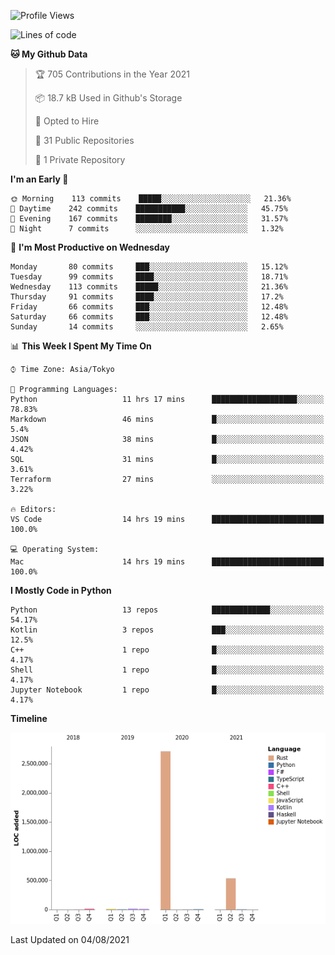 <!--START_SECTION:waka-->
![Profile Views](http://img.shields.io/badge/Profile%20Views-0-blue)

![Lines of code](https://img.shields.io/badge/From%20Hello%20World%20I%27ve%20Written-3.3%20million%20lines%20of%20code-blue)

**🐱 My Github Data** 

> 🏆 705 Contributions in the Year 2021
 > 
> 📦 18.7 kB Used in Github's Storage 
 > 
> 💼 Opted to Hire
 > 
> 📜 31 Public Repositories 
 > 
> 🔑 1 Private Repository 
 > 
**I'm an Early 🐤** 

```text
🌞 Morning    113 commits    █████░░░░░░░░░░░░░░░░░░░░   21.36% 
🌆 Daytime    242 commits    ███████████░░░░░░░░░░░░░░   45.75% 
🌃 Evening    167 commits    ████████░░░░░░░░░░░░░░░░░   31.57% 
🌙 Night      7 commits      ░░░░░░░░░░░░░░░░░░░░░░░░░   1.32%

```
📅 **I'm Most Productive on Wednesday** 

```text
Monday       80 commits     ███░░░░░░░░░░░░░░░░░░░░░░   15.12% 
Tuesday      99 commits     ████░░░░░░░░░░░░░░░░░░░░░   18.71% 
Wednesday    113 commits    █████░░░░░░░░░░░░░░░░░░░░   21.36% 
Thursday     91 commits     ████░░░░░░░░░░░░░░░░░░░░░   17.2% 
Friday       66 commits     ███░░░░░░░░░░░░░░░░░░░░░░   12.48% 
Saturday     66 commits     ███░░░░░░░░░░░░░░░░░░░░░░   12.48% 
Sunday       14 commits     ░░░░░░░░░░░░░░░░░░░░░░░░░   2.65%

```


📊 **This Week I Spent My Time On** 

```text
⌚︎ Time Zone: Asia/Tokyo

💬 Programming Languages: 
Python                   11 hrs 17 mins      ███████████████████░░░░░░   78.83% 
Markdown                 46 mins             █░░░░░░░░░░░░░░░░░░░░░░░░   5.4% 
JSON                     38 mins             █░░░░░░░░░░░░░░░░░░░░░░░░   4.42% 
SQL                      31 mins             █░░░░░░░░░░░░░░░░░░░░░░░░   3.61% 
Terraform                27 mins             ░░░░░░░░░░░░░░░░░░░░░░░░░   3.22%

🔥 Editors: 
VS Code                  14 hrs 19 mins      █████████████████████████   100.0%

💻 Operating System: 
Mac                      14 hrs 19 mins      █████████████████████████   100.0%

```

**I Mostly Code in Python** 

```text
Python                   13 repos            █████████████░░░░░░░░░░░░   54.17% 
Kotlin                   3 repos             ███░░░░░░░░░░░░░░░░░░░░░░   12.5% 
C++                      1 repo              █░░░░░░░░░░░░░░░░░░░░░░░░   4.17% 
Shell                    1 repo              █░░░░░░░░░░░░░░░░░░░░░░░░   4.17% 
Jupyter Notebook         1 repo              █░░░░░░░░░░░░░░░░░░░░░░░░   4.17%

```


**Timeline**

![Chart not found](https://raw.githubusercontent.com/kitagawa-hr/kitagawa-hr/main/charts/bar_graph.png) 


 Last Updated on 04/08/2021
<!--END_SECTION:waka-->
